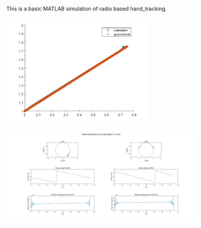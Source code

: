 This is a basic MATLAB simulation of radio based hand_tracking.

<img src="README.assets/tracking.jpg" style="zoom: 67%;" />

![](README.assets/IQsignal_Phase_DistanceChange.jpg)